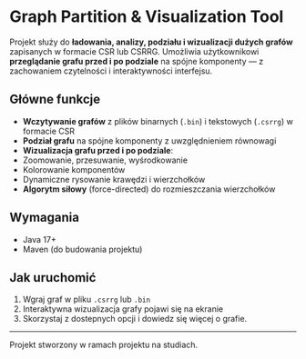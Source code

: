 #  Graph Partition & Visualization Tool

Projekt służy do **ładowania, analizy, podziału i wizualizacji dużych grafów** zapisanych w formacie CSR lub CSRRG. Umożliwia użytkownikowi **przeglądanie grafu przed i po podziale** na spójne komponenty — z zachowaniem czytelności i interaktywności interfejsu.


##  Główne funkcje

- **Wczytywanie grafów** z plików binarnych (`.bin`) i tekstowych (`.csrrg`) w formacie CSR
-  **Podział grafu** na spójne komponenty z uwzględnieniem równowagi
-  **Wizualizacja grafu przed i po podziale**:
  - Zoomowanie, przesuwanie, wyśrodkowanie
  - Kolorowanie komponentów
  - Dynamiczne rysowanie krawędzi i wierzchołków
-  **Algorytm siłowy** (force-directed) do rozmieszczania wierzchołków


##  Wymagania

- Java 17+
- Maven (do budowania projektu)

##  Jak uruchomić

1. Wgraj graf w pliku `.csrrg` lub `.bin`
2. Interaktywna wizualizacja grafy pojawi się na ekranie
3. Skorzystaj z dostepnych opcji i dowiedz się więcej o grafie. 

---

Projekt stworzony w ramach projektu na studiach.



